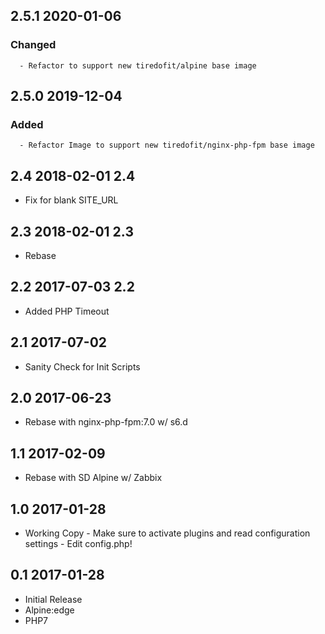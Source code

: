 ## 2.5.1 2020-01-06 <dave at tiredofit dot ca>

   ### Changed
      - Refactor to support new tiredofit/alpine base image


## 2.5.0 2019-12-04 <dave at tiredofit dot ca>

   ### Added
      - Refactor Image to support new tiredofit/nginx-php-fpm base image


## 2.4 2018-02-01 2.4 <dave at tiredofit dot ca>

* Fix for blank SITE_URL

## 2.3 2018-02-01 2.3 <dave at tiredofit dot ca>

* Rebase

## 2.2 2017-07-03 2.2 <dave at tiredofit dot ca>

* Added PHP Timeout 

## 2.1 2017-07-02 <dave at tiredofit dot ca>

* Sanity Check for Init Scripts

## 2.0 2017-06-23 <dave at tiredofit dot ca>

* Rebase with nginx-php-fpm:7.0 w/ s6.d

## 1.1 2017-02-09 <dave at tiredofit dot ca>

* Rebase with SD Alpine w/ Zabbix

## 1.0 2017-01-28 <dave at tiredofit dot ca>

* Working Copy - Make sure to activate plugins and read configuration settings - Edit config.php!

## 0.1 2017-01-28 <dave at tiredofit dot ca>

* Initial Release
* Alpine:edge
* PHP7
